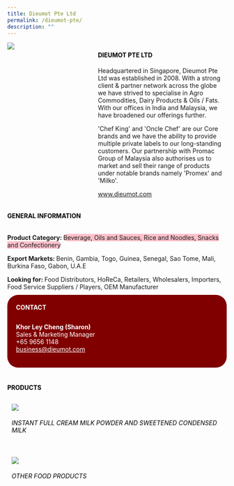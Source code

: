 ```yaml
--- 
title: Dieumot Pte Ltd 
permalink: /dieumot-pte/ 
description: ""
---
```


<div class="flex-paragraph"> 
<div class="flex-container" style="display: flex; flex-wrap: wrap;"> 
<div class="card sgds" style="flex: 1 1 40%; display: block;"> 
<img src="https://drive.google.com/u/0/uc?id=1hl5nkkP0_-1IC7x_kL2CUNjuTuiFb4d-&export=download"> 
</div> 
<div class="card-sgds" style="flex: 1 1 58%; display: block; margin-left: 3px"> 
<h4 style="text-transform: uppercase; color: black;">
<b>Dieumot Pte Ltd
</b>
</h4> 
<p>Headquartered in Singapore, Dieumot Pte Ltd was established in 2008. With a strong client & partner network across the globe we have strived to specialise in Agro Commodities, Dairy Products & Oils / Fats. With our offices in India and Malaysia, we have broadened our offerings further.
</p> 
<p>'Chef King' and 'Oncle Chef' are our Core brands and we have the ability to provide multiple private labels to our long-standing customers. Our partnership with Promac Group of Malaysia also authorises us to market and sell their range of products under notable brands namely 'Promex' and 'Milko'.
</p> 
<p>
<a href="https://www.dieumot.com" target="_blank">www.dieumot.com
</a>
</p> 
</div> 
</div> 
</div> 
<h4 style="text-transform: uppercase; color: black;"> 
<b>General Information
</b> 
</h4> 
<div class="flex-container" style="display: flex; flex-wrap: wrap;"> 
<div class="card sgds" style="flex: 1 1 65%; display: block; align-self: stretch"> 
<div class="flex-paragraph"> 
<p> 
<b>Product Category: 
</b> 
<span style=" background-color: pink; border-radius: 10px;">Beverage, Oils and Sauces, Rice and Noodles, Snacks and Confectionery
</span> 
</p> 
<p> 
<b>Export Markets: 
</b>Benin, Gambia, Togo, Guinea, Senegal, Sao Tome, Mali, Burkina Faso, Gabon, U.A.E 
</p> 
<p style="margin-bottom: 10px;"> 
<b>Looking for: 
</b>Food Distributors, HoReCa, Retailers, Wholesalers, Importers, Food Service Suppliers / Players, OEM Manufacturer 
</p> 
</div> 
</div> 
<div class="card sgds" style="flex: 1 1 35%; padding: 10px; display: block; background-color: maroon; border-radius: 25px; align-self: center;"> 
<h4 style="color: white; margin-top: 10px; margin-left: 10px;">CONTACT
</h4> 
<div class="flex-paragraph"> 
<p style="padding: 10px; color: white;"> 
<b>Khor Ley Cheng (Sharon)
</b> 
<br>Sales & Marketing Manager
<br>+65 9656 1148
<br> 
<a href="mailto:business@dieumot.com" style="color: white;">business@dieumot.com
</a> 
</p> 
</div> 
</div> 
</div> 
<br> 
<h4 style="text-transform: uppercase; color: black;"> 
<b>Products
</b> 
</h4> 
<div style="display: flex; flex-wrap: wrap;"> 
<div class="card sgds" style="flex: 1 1 47%; margin: 10px; display: block;"> 
<div class="flex-image" style="display: block;"> 
<img src="https://drive.google.com/u/0/uc?id=15pBUVNN_ey9chdUxDY0Y2SHOgN1dJFx3&export=download"> 
</div> 
<div class="flex-paragraph"> 
<h6 style="text-transform: uppercase; color: black;">Instant Full Cream Milk Powder and Sweetened Condensed Milk
</h6> 
</div> 
</div> 
<div class="card sgds" style="flex: 1 1 47%; margin: 10px; display: block;"> 
<div class="flex-image" style="display: block;"> 
<img src="https://drive.google.com/u/0/uc?id=1sMp_ZjMFBSzVhlY651r3FqiPr_rwsP2H&export=download"> 
</div> 
<div class="flex-paragraph"> 
<h6 style="text-transform: uppercase; color: black;">Other Food Products
</h6> 
</div> 
</div> 
</div>